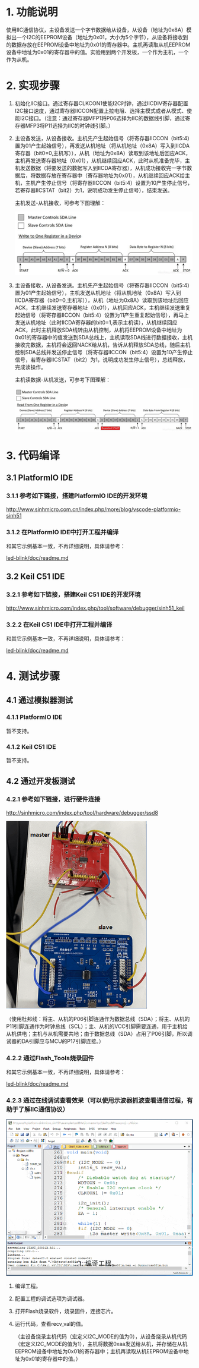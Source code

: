 # 1. 功能说明
使用IIC通信协议，主设备发送一个字节数据给从设备，从设备（地址为0x8A）模拟出一个I2C的EEPROM设备（地址为0x01，大小为5个字节），从设备将接收到的数据存放在EEPROM设备中地址为0x01的寄存器中。主机再读取从机EEPROM设备中地址为0x01的寄存器中的值。实验用到两个开发板，一个作为主机，一个作为从机。

# 2. 实现步骤

1. 初始化IIC接口。通过寄存器CLKCON1使能I2C时钟，通过IICDIV寄存器配置I2C接口速度，通过寄存器IICCON配置上拉电阻、选择主模式或者从模式、使能I2C接口。（注意：通过寄存器MFP1将P06选择为IIC的数据线引脚，通过寄存器MFP3将P11选择为IIC的时钟线引脚。）

2. 主设备发送，从设备接收。主机先产生起始信号（将寄存器IICCON（bit5:4）置为01产生起始信号），再发送从机地址（将从机地址（0x8A）写入到IICDA寄存器（bit0=0,主机写）），从机（地址为0x8A）读取到该地址后回应ACK，主机再发送寄存器地址（0x01），从机继续回应ACK，此时从机准备完毕，主机发送数据（将要发送的数据写入到IICDA寄存器），从机成功接收完一字节数据后，将数据存放在寄存器中（寄存器地址为0x01），从机继续回应ACK给主机，主机产生停止信号（将寄存器IICCON（bit5:4）设置为10产生停止信号，若寄存器IICSTAT（bit2）为1，说明成功发生停止信号），结束发送。

   主机发送-从机接收，可参考下图理解：

   ![image](./iic-master-slave-send.gif)

3. 主设备接收，从设备发送。主机先产生起始信号（将寄存器IICCON（bit5:4）置为01产生起始信号），主机发送从机地址（将从机地址（0x8A）写入到IICDA寄存器（bit0=0,主机写）），从机（地址为0x8A）读取到该地址后回应ACK，主机继续发送寄存器地址（0x01），从机回应ACK，主机继续发送重复起始信号（将寄存器IICCON（bit5:4）设置为11产生重复起始信号），再马上发送从机地址（此时IICDA寄存器的bit0=1,表示主机读），从机继续回应ACK，此时主机释放SDA线转由从机控制，从机将EEPROM设备中地址为0x01的寄存器中的值发送到SDA总线上，主机读取SDA线进行数据接收，主机接收完数据，主机将会返回NACK给从机，告诉从机释放SDA总线，随后主机控制SDA总线并发送停止信号（将寄存器IICCON（bit5:4）设置为10产生停止信号，若寄存器IICSTAT（bit2）为1，说明成功发生停止信号），总线释放，完成读操作。

   主机读数据-从机发送，可参考下图理解：

   ![image](./iic-master-slave-receive.gif)


# 3. 代码编译

## 3.1 PlatformIO IDE

### 3.1.1 参考如下链接，搭建PlatformIO IDE的开发环境

http://www.sinhmicro.com.cn/index.php/more/blog/vscode-platformio-sinh51

### 3.1.2 在PlatformIO IDE中打开工程并编译

和其它示例基本一致，不再详细说明，具体请参考：

[led-blink/doc/readme.md](../../led-blink/doc/readme.md)

## 3.2 Keil C51 IDE

### 3.2.1 参考如下链接，搭建Keil C51 IDE的开发环境

http://www.sinhmicro.com/index.php/tool/software/debugger/sinh51_keil

### 3.2.2 在Keil C51 IDE中打开工程并编译

和其它示例基本一致，不再详细说明，具体请参考：

[led-blink/doc/readme.md](../../led-blink/doc/readme.md)

# 4. 测试步骤

## 4.1 通过模拟器测试
### 4.1.1 PlatformIO IDE

暂不支持。

### 4.1.2 Keil C51 IDE
暂不支持。

## 4.2 通过开发板测试

### 4.2.1 参考如下链接，进行硬件连接

http://sinhmicro.com/index.php/tool/hardware/debugger/ssd8

![image](./iic-master-slave-hardware.gif)

（使用杜邦线：将主、从机的P06引脚连通作为数据总线（SDA）；将主、从机的P11引脚连通作为时钟总线（SCL）；主、从机的VCC引脚需要连通，用于主机给从机供电；主机与从机需要共地；由于数据总线（SDA）占用了P06引脚，所以调试器的DA引脚应与MCU的P17引脚连接。）

### 4.2.2 通过Flash_Tools烧录固件

和其它示例基本一致，不再详细说明，具体请参考：

[led-blink/doc/readme.md](../../led-blink/doc/readme.md)

### 4.2.3 通过在线调试查看效果（可以使用示波器抓波查看通信过程，有助于了解IIC通信协议）

![image](./iic-master-slave-debugger.gif)

1. 编译工程。

2. 配置工程的调试选项为调试器。

3. 打开Flash烧录软件，烧录固件，连接芯片。

4. 运行代码，查看recv_val的值。

   （主设备烧录主机代码（宏定义I2C_MODE的值为0），从设备烧录从机代码（宏定义I2C_MODE的值为1），主机将数据0xaa发送给从机，并存储在从机EEPROM设备中地址为0x01的寄存器中；主机再读取从机EEPROM设备中地址为0x01的寄存器中的值。）

   






